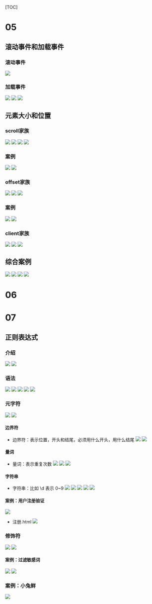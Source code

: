 [TOC]
# 05
## 滚动事件和加载事件
### 滚动事件
![](2022-09-22-17-03-42.png)
### 加载事件
![](2022-09-22-17-03-50.png)
![](2022-09-22-17-03-59.png)
![](2022-09-22-17-04-07.png)
## 元素大小和位置
### scroll家族
![](2022-09-22-17-04-17.png)
![](2022-09-22-17-04-25.png)
![](2022-09-22-17-04-33.png)
![](2022-09-22-17-04-40.png)
### 案例
![](2022-09-22-15-46-15.png)
![](2022-09-22-15-47-34.png)
### offset家族
![](2022-09-22-17-13-51.png)
![](2022-09-22-17-14-00.png)
![](2022-09-22-17-14-06.png)
### 案例
![](2022-09-22-17-14-19.png)
![](2022-09-22-17-14-26.png)
### client家族
![](2022-09-22-17-14-34.png)
![](2022-09-22-17-14-40.png)
![](2022-09-22-17-14-46.png)
## 综合案例
![](2022-09-22-17-14-54.png)
![](2022-09-22-17-15-01.png)
![](2022-09-22-17-15-08.png)
![](2022-09-22-17-15-15.png)
# 06
##
##
##
# 07
## 正则表达式
### 介绍
![](2022-09-26-11-10-17.png)
![](2022-09-26-11-12-38.png)
### 语法
![](2022-09-26-11-24-23.png)
![](2022-09-26-11-24-29.png)
![](2022-09-26-11-24-37.png)
![](2022-09-26-11-24-45.png)
![](2022-09-26-11-24-51.png)
### 元字符
![](2022-09-26-17-52-44.png)
![](2022-09-26-17-52-52.png)
#### 边界符
- 边界符：表示位置，开头和结尾，必须用什么开头，用什么结尾
![](2022-09-26-17-54-09.png)
![](2022-09-26-17-54-18.png)
#### 量词
- 量词：表示重复次数
![](2022-09-26-17-55-46.png)
![](2022-09-26-17-55-59.png)
![](2022-09-26-17-56-08.png)
#### 字符串
- 字符串：比如 \d 表示 0~9
![](2022-09-26-17-56-30.png)
![](2022-09-26-17-56-37.png)
![](2022-09-26-17-56-44.png)
![](2022-09-26-17-57-03.png)
![](2022-09-26-17-59-56.png)
#### 案例：用户注册验证
![](2022-09-26-17-58-16.png)
- 注册.html
![](2022-09-26-17-58-50.png)
### 修饰符
![](2022-09-26-18-00-23.png)
![](2022-09-26-18-00-31.png)
#### 案例：过滤敏感词
![](2022-09-26-18-00-48.png)
![](2022-09-26-18-01-18.png)
### 案例：小兔鲜
![](2022-09-26-18-02-02.png)